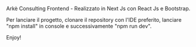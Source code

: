 Arkè Consulting Frontend - Realizzato in Next Js con React Js e Bootstrap.

Per lanciare il progetto, clonare il repository con l'IDE preferito, lanciare "npm install" in console e successivamente "npm run dev".

Enjoy!
